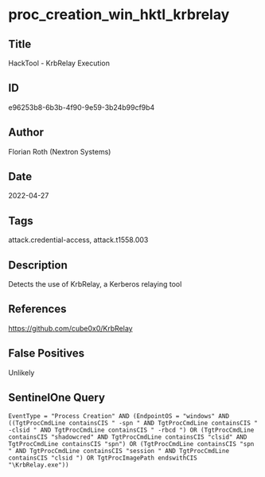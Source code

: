 # proc_creation_win_hktl_krbrelay

## Title
HackTool - KrbRelay Execution

## ID
e96253b8-6b3b-4f90-9e59-3b24b99cf9b4

## Author
Florian Roth (Nextron Systems)

## Date
2022-04-27

## Tags
attack.credential-access, attack.t1558.003

## Description
Detects the use of KrbRelay, a Kerberos relaying tool

## References
https://github.com/cube0x0/KrbRelay

## False Positives
Unlikely

## SentinelOne Query
```
EventType = "Process Creation" AND (EndpointOS = "windows" AND ((TgtProcCmdLine containsCIS " -spn " AND TgtProcCmdLine containsCIS " -clsid " AND TgtProcCmdLine containsCIS " -rbcd ") OR (TgtProcCmdLine containsCIS "shadowcred" AND TgtProcCmdLine containsCIS "clsid" AND TgtProcCmdLine containsCIS "spn") OR (TgtProcCmdLine containsCIS "spn " AND TgtProcCmdLine containsCIS "session " AND TgtProcCmdLine containsCIS "clsid ") OR TgtProcImagePath endswithCIS "\KrbRelay.exe"))

```